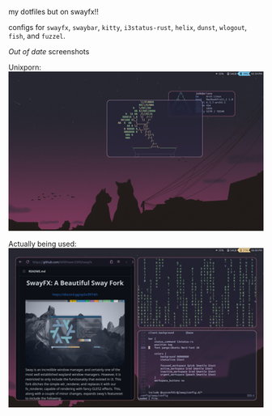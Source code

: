 my dotfiles but on swayfx!!

configs for `swayfx`, `swaybar`, `kitty`, `i3status-rust`, `helix`, `dunst`, `wlogout`, `fish`, and `fuzzel`.

*Out of date* screenshots

Unixporn:
![Screenshot of `pfetch` and `cbonsai`, showing off how this system looks when made to look like a r/unixporn post.](pretty.png)

Actually being used:
![Screenshot of Firefox, `cmatrix`, and `helix`, showcasing how the system would look if it was actually in use.](inuse.png)
